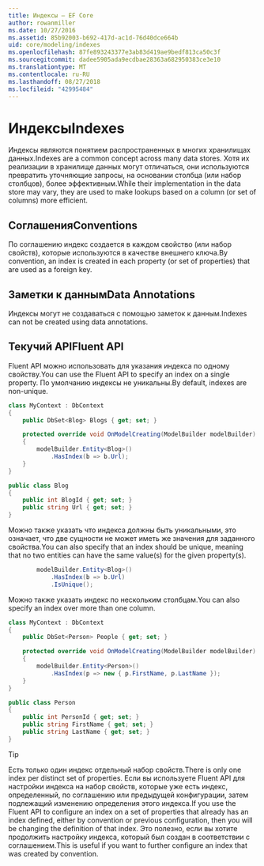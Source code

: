 ```yaml
---
title: Индексы — EF Core
author: rowanmiller
ms.date: 10/27/2016
ms.assetid: 85b92003-b692-417d-ac1d-76d40dce664b
uid: core/modeling/indexes
ms.openlocfilehash: 87fe893243377e3ab83d419ae9bedf813ca50c3f
ms.sourcegitcommit: dadee5905ada9ecdbae28363a682950383ce3e10
ms.translationtype: MT
ms.contentlocale: ru-RU
ms.lasthandoff: 08/27/2018
ms.locfileid: "42995484"
---
```

# <a name="indexes"></a><span data-ttu-id="694bc-102">Индексы</span><span class="sxs-lookup"><span data-stu-id="694bc-102">Indexes</span></span>

<span data-ttu-id="694bc-103">Индексы являются понятием распространенных в многих хранилищах данных.</span><span class="sxs-lookup"><span data-stu-id="694bc-103">Indexes are a common concept across many data stores.</span></span> <span data-ttu-id="694bc-104">Хотя их реализации в хранилище данных могут отличаться, они используются превратить уточняющие запросы, на основании столбца (или набор столбцов), более эффективным.</span><span class="sxs-lookup"><span data-stu-id="694bc-104">While their implementation in the data store may vary, they are used to make lookups based on a column (or set of columns) more efficient.</span></span>

## <a name="conventions"></a><span data-ttu-id="694bc-105">Соглашения</span><span class="sxs-lookup"><span data-stu-id="694bc-105">Conventions</span></span>

<span data-ttu-id="694bc-106">По соглашению индекс создается в каждом свойство (или набор свойств), которые используются в качестве внешнего ключа.</span><span class="sxs-lookup"><span data-stu-id="694bc-106">By convention, an index is created in each property (or set of properties) that are used as a foreign key.</span></span>

## <a name="data-annotations"></a><span data-ttu-id="694bc-107">Заметки к данным</span><span class="sxs-lookup"><span data-stu-id="694bc-107">Data Annotations</span></span>

<span data-ttu-id="694bc-108">Индексы могут не создаваться с помощью заметок к данным.</span><span class="sxs-lookup"><span data-stu-id="694bc-108">Indexes can not be created using data annotations.</span></span>

## <a name="fluent-api"></a><span data-ttu-id="694bc-109">Текучий API</span><span class="sxs-lookup"><span data-stu-id="694bc-109">Fluent API</span></span>

<span data-ttu-id="694bc-110">Fluent API можно использовать для указания индекса по одному свойству.</span><span class="sxs-lookup"><span data-stu-id="694bc-110">You can use the Fluent API to specify an index on a single property.</span></span> <span data-ttu-id="694bc-111">По умолчанию индексы не уникальны.</span><span class="sxs-lookup"><span data-stu-id="694bc-111">By default, indexes are non-unique.</span></span>

<!-- [!code-csharp[Main](samples/core/Modeling/FluentAPI/Samples/Index.cs?highlight=7,8)] -->
``` csharp
class MyContext : DbContext
{
    public DbSet<Blog> Blogs { get; set; }

    protected override void OnModelCreating(ModelBuilder modelBuilder)
    {
        modelBuilder.Entity<Blog>()
            .HasIndex(b => b.Url);
    }
}

public class Blog
{
    public int BlogId { get; set; }
    public string Url { get; set; }
}
```

<span data-ttu-id="694bc-112">Можно также указать что индекса должны быть уникальными, это означает, что две сущности не может иметь же значения для заданного свойства.</span><span class="sxs-lookup"><span data-stu-id="694bc-112">You can also specify that an index should be unique, meaning that no two entities can have the same value(s) for the given property(s).</span></span>

<!-- [!code-csharp[Main](samples/core/Modeling/FluentAPI/Samples/IndexUnique.cs?highlight=3)] -->
``` csharp
        modelBuilder.Entity<Blog>()
            .HasIndex(b => b.Url)
            .IsUnique();
```

<span data-ttu-id="694bc-113">Можно также указать индекс по нескольким столбцам.</span><span class="sxs-lookup"><span data-stu-id="694bc-113">You can also specify an index over more than one column.</span></span>

<!-- [!code-csharp[Main](samples/core/Modeling/FluentAPI/Samples/IndexComposite.cs?highlight=7,8)] -->
``` csharp
class MyContext : DbContext
{
    public DbSet<Person> People { get; set; }

    protected override void OnModelCreating(ModelBuilder modelBuilder)
    {
        modelBuilder.Entity<Person>()
            .HasIndex(p => new { p.FirstName, p.LastName });
    }
}

public class Person
{
    public int PersonId { get; set; }
    public string FirstName { get; set; }
    public string LastName { get; set; }
}
```

> [!TIP]  
> <span data-ttu-id="694bc-114">Есть только один индекс отдельный набор свойств.</span><span class="sxs-lookup"><span data-stu-id="694bc-114">There is only one index per distinct set of properties.</span></span> <span data-ttu-id="694bc-115">Если вы используете Fluent API для настройки индекса на набор свойств, которые уже есть индекс, определенный, по соглашению или предыдущей конфигурации, затем подлежащий изменению определения этого индекса.</span><span class="sxs-lookup"><span data-stu-id="694bc-115">If you use the Fluent API to configure an index on a set of properties that already has an index defined, either by convention or previous configuration, then you will be changing the definition of that index.</span></span> <span data-ttu-id="694bc-116">Это полезно, если вы хотите продолжить настройку индекса, который был создан в соответствии с соглашением.</span><span class="sxs-lookup"><span data-stu-id="694bc-116">This is useful if you want to further configure an index that was created by convention.</span></span>
